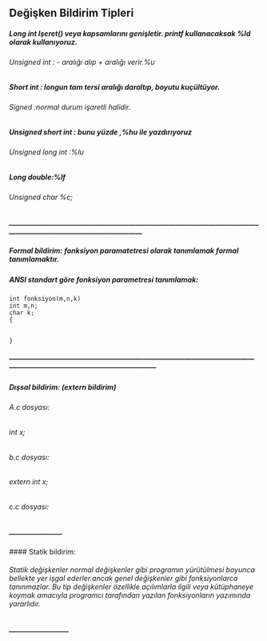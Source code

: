 ## Değişken Bildirim Tipleri 
##### Long int Işeret() veya kapsamlarını genişletir. printf kullanacaksak %ld olarak kullanıyoruz.
###### Unsigned int : - aralığı alıp + aralığı verir.%u 
##### Short int : longun tam tersi aralığı daraltıp, boyutu kuçültüyor.
###### Signed :normal durum işaretli halidir. 
##### Unsigned short int : bunu yüzde ,%hu ile yazdırıyoruz
###### Unsigned long int :%lu
##### Long double:%lf
###### Unsigned char %c;
##### ___________________________________________________________________________________________________________________
##### Formal bildirim: fonksiyon paramatetresi olarak tanımlamak formal tanımlamaktır.
##### ANSI standart göre fonksiyon parametresi tanımlamak:
``` 
int fonksiyon(m,n,k)
int m,n;
char k;
{


} 
```

##### ————————————————————————————————————————————————————————
##### Dışsal bildirim: (extern bildirim)
###### A.c dosyası:
###### int x;
###### b.c dosyası:
###### extern int x;

###### c.c dosyası:

##### ________________
#### Statik bildirim:
###### Statik değişkenler normal değişkenler gibi programın yürütülmesi boyunca bellekte yer işgal ederler.ancak genel değişkenler gibi fonksiyonlarca tanınmazlar. Bu tip değişkenler özellikle açılımlarla ilgili veya kütüphaneye koymak amacıyla programcı tarafından yazılan fonksiyonların yazımında yararlıdır.
##### __________________




